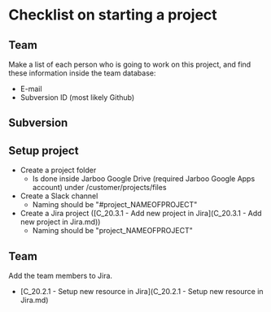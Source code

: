 Checklist on starting a project
===============================

Team
----

Make a list of each person who is going to work on this project, and find these information inside the team database:

 - E-mail
 - Subversion ID (most likely Github)

Subversion
----------

Setup project
--------------

 - Create a project folder
	 - Is done inside Jarboo Google Drive (required Jarboo Google Apps account) under /customer/projects/files
 - Create a Slack channel
	 - Naming should be "#project_NAMEOFPROJECT"
 - Create a Jira project ([C_20.3.1 - Add new project in Jira](C_20.3.1 - Add new project in Jira.md))
      - Naming should be "project_NAMEOFPROJECT"  
    
Team
------

Add the team members to Jira.

- [C_20.2.1 - Setup new resource in Jira](C_20.2.1 - Setup new resource in Jira.md)
	  	 